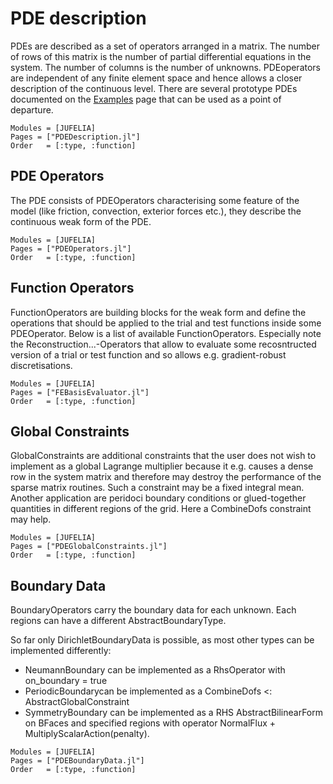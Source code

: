 
# PDE description

PDEs are described as a set of operators arranged in a matrix. The number of rows of this matrix is the number of partial differential equations in the system. The number of columns is the number of unknowns. PDEoperators are independent of any finite element space and hence allows a closer description of the continuous level. There are several prototype PDEs documented on the [Examples](@ref) page that can be used as a point of departure.

```@autodocs
Modules = [JUFELIA]
Pages = ["PDEDescription.jl"]
Order   = [:type, :function]
```

## PDE Operators

The PDE consists of PDEOperators characterising some feature of the model (like friction, convection, exterior forces etc.), they describe the continuous weak form of the PDE.

```@autodocs
Modules = [JUFELIA]
Pages = ["PDEOperators.jl"]
Order   = [:type, :function]
```

## Function Operators

FunctionOperators are building blocks for the weak form and define the operations that should be applied to the trial and test functions inside some PDEOperator. Below is a list of available FunctionOperators. Especially note the Reconstruction...-Operators that allow to evaluate some recosntructed version of a trial or test function and so allows e.g. gradient-robust discretisations.

```@autodocs
Modules = [JUFELIA]
Pages = ["FEBasisEvaluator.jl"]
Order   = [:type, :function]
```


## Global Constraints

GlobalConstraints are additional constraints that the user does not wish to implement as a global Lagrange multiplier because it e.g. causes a dense row in the system matrix and therefore may destroy the performance of the sparse matrix routines. Such a constraint may be a fixed integral mean. Another application are peridoci boundary conditions or glued-together quantities in different regions of the grid. Here a CombineDofs constraint may help.

```@autodocs
Modules = [JUFELIA]
Pages = ["PDEGlobalConstraints.jl"]
Order   = [:type, :function]
```


## Boundary Data

BoundaryOperators carry the boundary data for each unknown. Each regions can have a different AbstractBoundaryType. 

So far only DirichletBoundaryData is possible, as most other types can be implemented differently:
- NeumannBoundary can be implemented as a RhsOperator with on_boundary = true
- PeriodicBoundarycan be implemented as a CombineDofs <: AbstractGlobalConstraint
- SymmetryBoundary can be implemented as a RHS AbstractBilinearForm on BFaces and specified regions with operator NormalFlux + MultiplyScalarAction(penalty).

```@autodocs
Modules = [JUFELIA]
Pages = ["PDEBoundaryData.jl"]
Order   = [:type, :function]
```